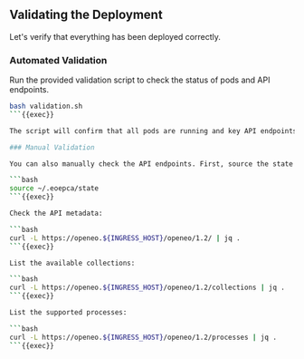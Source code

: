 ## Validating the Deployment

Let's verify that everything has been deployed correctly.

### Automated Validation

Run the provided validation script to check the status of pods and API endpoints.

```bash
bash validation.sh
```{{exec}}

The script will confirm that all pods are running and key API endpoints are responding correctly.

### Manual Validation

You can also manually check the API endpoints. First, source the state file to get the `INGRESS_HOST`.

```bash
source ~/.eoepca/state
```{{exec}}

Check the API metadata:

```bash
curl -L https://openeo.${INGRESS_HOST}/openeo/1.2/ | jq .
```{{exec}}

List the available collections:

```bash
curl -L https://openeo.${INGRESS_HOST}/openeo/1.2/collections | jq .
```{{exec}}

List the supported processes:

```bash
curl -L https://openeo.${INGRESS_HOST}/openeo/1.2/processes | jq .
```{{exec}}